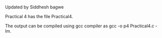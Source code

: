 Updated by Siddhesh bagwe

Practical 4 has the file Practical4.

The output can be compiled using gcc compiler as gcc -o p4 Practical4.c -lm.

